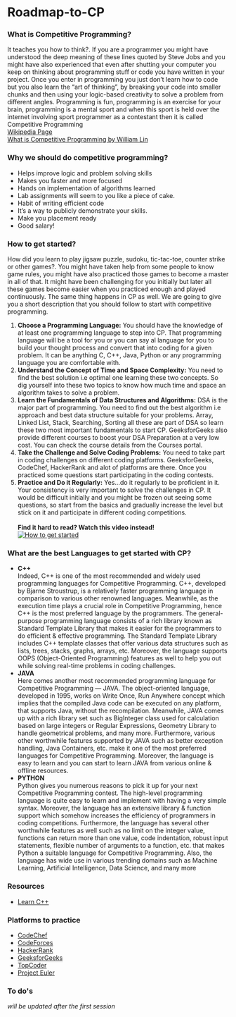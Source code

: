# Roadmap-to-CP

### What is Competitive Programming?
It teaches you how to think?. If you are a programmer you might have understood the deep meaning of these lines quoted by Steve Jobs and you might have also experienced that even after shutting your computer you keep on thinking about programming stuff or code you have written in your project. Once you enter in programming you just don’t learn how to code but you also learn the “art of thinking”, by breaking your code into smaller chunks and then using your logic-based creativity to solve a problem from different angles. Programming is fun, programming is an exercise for your brain, programming is a mental sport and when this sport is held over the internet involving sport programmer as a contestant then it is called Competitive Programming<br>[Wikipedia Page](https://en.wikipedia.org/wiki/Competitive_programming)<br>[What is Competitive Programming by William Lin](https://www.youtube.com/watch?v=ueNT-w7Oluw)

### Why we should do competitive programming?
* Helps improve logic and problem solving skills
* Makes you faster and more focused
* Hands on implementation of algorithms learned
* Lab assignments will seem to you like a piece of cake.
* Habit of writing efficient code 
* It’s a way to publicly demonstrate your skills.
* Make you placement ready
* Good salary!

### How to get started?
How did you learn to play jigsaw puzzle, sudoku, tic-tac-toe, counter strike or other games?. You might have taken help from some people to know game rules, you might have also practiced those games to become a master in all of that. It might have been challenging for you initially but later all these games become easier when you practiced enough and played continuously. The same thing happens in CP as well. We are going to give you a short description that you should follow to start with competitive programming.
1. **Choose a Programming Language:** You should have the knowledge of at least one programming language to step into CP. That programming language will be a tool for you or you can say al language for you to build your thought process and convert that into coding for a given problem. It can be anything C, C++, Java, Python or any programming language you are comfortable with.
2. **Understand the Concept of Time and Space Complexity:** You need to find the best solution i.e optimal one learning these two concepts. So dig yourself into these two topics to know how much time and space an algorithm takes to solve a problem.
3. **Learn the Fundamentals of Data Structures and Algorithms:** DSA is the major part of programming. You need to find out the best algorithm i.e approach and best data structure suitable for your problems. Array, Linked List, Stack, Searching, Sorting all these are part of DSA so learn these two most important fundamentals to start CP. GeeksforGeeks also provide different courses to boost your DSA Preparation at a very low cost. You can check the course details from the Courses portal.
4. **Take the Challenge and Solve Coding Problems:** You need to take part in coding challenges on different coding platforms. GeeksforGeeks, CodeChef, HackerRank and alot of platforms are there. Once you practiced some questions start participating in the coding contests.
5. **Practice and Do it Regularly:** Yes…do it regularly to be proficient in it. Your consistency is very important to solve the challenges in CP. It would be difficult initially and you might be frozen out seeing some questions, so start from the basics and gradually increase the level but stick on it and participate in different coding competitions.
<br><br>**Find it hard to read? Watch this video instead!**<br>
[![How to get started](http://img.youtube.com/vi/xAeiXy8-9Y8/0.jpg)](http://www.youtube.com/watch?v=xAeiXy8-9Y8)

### What are the best Languages to get started with CP?
* **C++**<br>
Indeed, C++ is one of the most recommended and widely used programming languages for Competitive Programming. C++, developed by Bjarne Stroustrup, is a relatively faster programming language in comparison to various other renowned languages. Meanwhile, as the execution time plays a crucial role in Competitive Programming, hence C++ is the most preferred language by the programmers. The general-purpose programming language consists of a rich library known as Standard Template Library that makes it easier for the programmers to do efficient & effective programming. The Standard Template Library includes C++ template classes that offer various data structures such as lists, trees, stacks, graphs, arrays, etc. Moreover, the language supports OOPS (Object-Oriented Programming) features as well to help you out while solving real-time problems in coding challenges.
* **JAVA**<br>
Here comes another most recommended programming language for Competitive Programming — JAVA. The object-oriented language, developed in 1995, works on Write Once, Run Anywhere concept which implies that the compiled Java code can be executed on any platform, that supports Java, without the recompilation. Meanwhile, JAVA comes up with a rich library set such as BigInteger class used for calculation based on large integers or Regular Expressions, Geometry Library to handle geometrical problems, and many more. Furthermore, various other worthwhile features supported by JAVA such as better exception handling, Java Containers, etc. make it one of the most preferred languages for Competitive Programming. Moreover, the language is easy to learn and you can start to learn JAVA from various online & offline resources.
* **PYTHON**<br>
Python gives you numerous reasons to pick it up for your next Competitive Programming contest. The high-level programming language is quite easy to learn and implement with having a very simple syntax. Moreover, the language has an extensive library & function support which somehow increases the efficiency of programmers in coding competitions. Furthermore, the language has several other worthwhile features as well such as no limit on the integer value, functions can return more than one value, code indentation, robust input statements, flexible number of arguments to a function, etc. that makes Python a suitable language for Competitive Programming. Also, the language has wide use in various trending domains such as Machine Learning, Artificial Intelligence, Data Science, and many more

### Resources
* [Learn C++](https://qr.ae/pNKMy4)

### Platforms to practice
* [CodeChef](www.codechef.com)
* [CodeForces](www.codeforces.com)
* [HackerRank](www.hackerrank.com)
* [GeeksforGeeks](www.geekforgeeks.org)
* [TopCoder](www.topcoder.com)
* [Project Euler](www.projecteuler.net)

### To do's
_will be updated after the first session_
